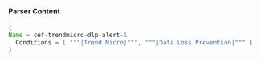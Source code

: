 #### Parser Content
```Java
{
Name = cef-trendmicro-dlp-alert-1
  Conditions = [ """|Trend Micro|""", """|Data Loss Prevention|""" ]
}
```